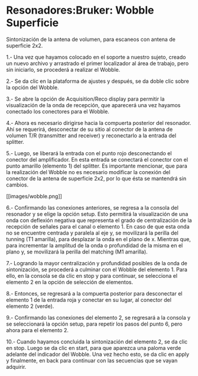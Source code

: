 # Resonadores:Bruker: Wobble Superficie

Sintonización de la antena de volumen, para escaneos con antena de superficie 2x2.

1.- Una vez que hayamos colocado en el soporte a nuestro sujeto, creado un nuevo archivo y arrastrado el primer localizador al área de trabajo, pero sin iniciarlo, se procederá a realizar el Wobble.

2.- Se da clic en la plataforma de ajustes y después, se da doble clic sobre la opción del Wobble.

3.- Se abre la opción de Acquisition/Reco display para permitir la visualización de la onda de recepción, que aparecerá una vez hayamos conectado los conectores para el Wobble.

4.- Ahora es necesario dirigirse hacia la compuerta posterior del resonador. Ahí se requerirá, desconectar de su sitio al conector de la antena de volumen T/R (transmitter and receiver) y reconectarlo a la entrada del splitter.

5.- Luego, se liberará la entrada con el punto rojo desconectando el conector del amplificador. En esta entrada se conectará el conector con el punto amarillo (elemento 1) del splitter. Es importante mencionar, que para la realización del Wobble no es necesario modificar la conexión del conector de la antena de superficie 2x2, por lo que ésta se mantendrá sin cambios.

[[images/wobble.png]]


6.- Confirmando las conexiones anteriores, se regresa a la consola del resonador y se elige la opción setup. Esto permitirá la visualización de una onda con deflexión negativa que representa el grado de centralización de la recepción de señales para el canal o elemento 1. En caso de que esta onda no se encuentre centrada y paralela al eje y, se movilizará la perilla del tunning (T1 amarilla), para desplazar la onda en el plano de x. Mientras que, para incrementar la amplitud de la onda o profundidad de la misma en el plano y, se movilizará la perilla del matching (M1 amarilla).

7.- Logrando la mayor centralización y profundidad posibles de la onda de sintonización, se procederá a culminar con el Wobble del elemento 1. Para ello, en la consola se da clic en stop y para continuar, se selecciona el elemento 2 en la opción de selección de elementos.

8.- Entonces, se regresará a la compuerta posterior para desconectar el elemento 1 de la entrada roja y conectar en su lugar, al conector del elemento 2 (verde).

9.- Confirmando las conexiones del elemento 2, se regresará a la consola y se seleccionará la opción setup, para repetir los pasos del punto 6, pero ahora para el elemento 2.

10.- Cuando hayamos concluida la sintonización del elemento 2, se da clic en stop. Luego se da clic en start, para que aparezca una paloma verde adelante del indicador del Wobble. Una vez hecho esto, se da clic en apply y finalmente, en back para continuar con las secuencias que se vayan adquirir.

